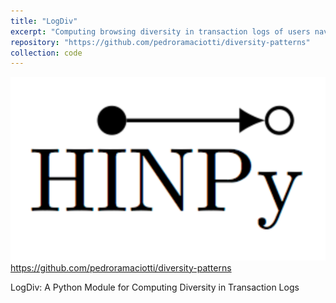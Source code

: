 ```yaml
---
title: "LogDiv"
excerpt: "Computing browsing diversity in transaction logs of users navigating graphs<br><img src='codes/logdiv.png' width='300' height='300'>"
repository: "https://github.com/pedroramaciotti/diversity-patterns"
collection: code
---
```


<img src='codes/hinpy.png'>
<a href="https://github.com/pedroramaciotti/diversity-patterns">https://github.com/pedroramaciotti/diversity-patterns</a>

LogDiv: A Python Module for Computing Diversity in Transaction Logs